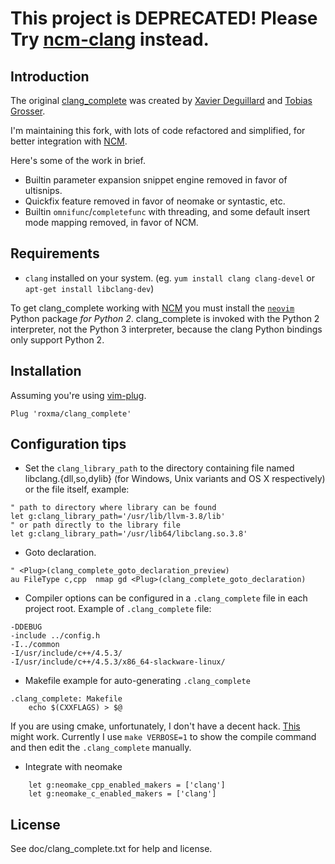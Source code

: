 
# This project is DEPRECATED! Please Try [ncm-clang](https://github.com/roxma/ncm-clang) instead.

## Introduction

The original [clang_complete](https://github.com/Rip-Rip/clang_complete) was
created by [Xavier Deguillard](https://github.com/Rip-Rip) and [Tobias
Grosser](https://github.com/tobig).

I'm maintaining this fork, with lots of code refactored and simplified, for
better integration with [NCM](https://github.com/roxma/nvim-complete-manager).

Here's some of the work in brief.

- Builtin parameter expansion snippet engine removed in favor of ultisnips.
- Quickfix feature removed in favor of neomake or syntastic, etc.
- Builtin `omnifunc`/`completefunc` with threading, and some default insert
  mode mapping removed, in favor of NCM.

## Requirements

- `clang` installed on your system. (eg. `yum install clang clang-devel` or
  `apt-get install libclang-dev`)

To get clang_complete working with
[NCM](https://github.com/roxma/nvim-complete-manager) you must install the
[`neovim`](https://pypi.python.org/pypi/neovim/) Python package *for Python 2*.
clang_complete is invoked with the Python 2 interpreter, not the Python 3
interpreter, because the clang Python bindings only support Python 2.

## Installation

Assuming you're using [vim-plug](https://github.com/junegunn/vim-plug).

```vim
Plug 'roxma/clang_complete'
```

## Configuration tips

- Set the `clang_library_path` to the directory containing file named
  libclang.{dll,so,dylib} (for Windows, Unix variants and OS X respectively)
  or the file itself, example:

```vim
" path to directory where library can be found
let g:clang_library_path='/usr/lib/llvm-3.8/lib'
" or path directly to the library file
let g:clang_library_path='/usr/lib64/libclang.so.3.8'
```

- Goto declaration.

```vim
" <Plug>(clang_complete_goto_declaration_preview)
au FileType c,cpp  nmap gd <Plug>(clang_complete_goto_declaration)
```

- Compiler options can be configured in a `.clang_complete` file in each project
  root.  Example of `.clang_complete` file:

```
-DDEBUG
-include ../config.h
-I../common
-I/usr/include/c++/4.5.3/
-I/usr/include/c++/4.5.3/x86_64-slackware-linux/
```

- Makefile example for auto-generating `.clang_complete`

```make
.clang_complete: Makefile
	echo $(CXXFLAGS) > $@
```

If you are using cmake, unfortunately, I don't have a decent hack.
[This](http://stackoverflow.com/questions/14573117/clang-complete-and-cmake)
might work. Currently I use `make VERBOSE=1` to show the compile command and
then edit the `.clang_complete` manually.

- Integrate with neomake

```vim
	let g:neomake_cpp_enabled_makers = ['clang']
	let g:neomake_c_enabled_makers = ['clang']
```

## License

See doc/clang_complete.txt for help and license.

